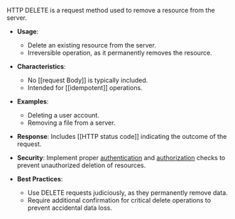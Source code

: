 HTTP DELETE is a request method used to remove a resource from the server.

- **Usage**:
    - Delete an existing resource from the server.
    - Irreversible operation, as it permanently removes the resource.

- **Characteristics**:
    - No [[request Body]] is typically included.
    - Intended for [[idempotent]] operations.

- **Examples**:
    - Deleting a user account.
    - Removing a file from a server.

- **Response**: Includes [[HTTP status code]] indicating the outcome of the request.

- **Security**: Implement proper [authentication](Authentication.md) and [authorization](Authorization.md) checks to prevent unauthorized deletion of resources.

- **Best Practices**:
    - Use DELETE requests judiciously, as they permanently remove data.
    - Require additional confirmation for critical delete operations to prevent accidental data loss.